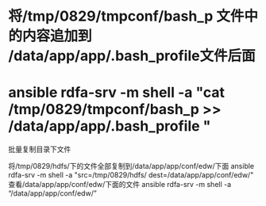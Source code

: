 # 将/tmp/0829/tmpconf/bash_p 文件中的内容追加到 /data/app/app/.bash_profile文件后面
# ansible rdfa-srv -m shell -a "cat   /tmp/0829/tmpconf/bash_p >> /data/app/app/.bash_profile "
批量复制目录下文件

将/tmp/0829/hdfs/下的文件全部复制到/data/app/app/conf/edw/下面
ansible rdfa-srv -m shell -a "src=/tmp/0829/hdfs/  dest=/data/app/app/conf/edw/"
查看/data/app/app/conf/edw/下面的文件
ansible rdfa-srv -m shell -a “/data/app/app/conf/edw/”
